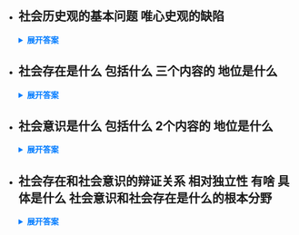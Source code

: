   - ## 社会历史观的基本问题 唯心史观的缺陷
    <details>
      <summary style="font-weight: bold; color: #007bff;">展开答案</summary>
      <ul>    <li style="color: blue;">社会存在 和 社会意识的关系问题就是 社会历史观的基本问题</li>
      <li style="color: blue;">唯心史观 认为英雄决定了社会发展 忽视了人民群众的力量 认为是人决定了 社会的发展与走向 忽视了 生产力的决定性力量</li>
      </ul>
    </details>

  - ## 社会存在是什么 包括什么 三个内容的 地位是什么
    <details>
      <summary style="font-weight: bold; color: #007bff;">展开答案</summary>
      <ul>    <li style="color: blue;">社会存在是社会生活的物质方面 主要包括 物质生产方式 自然地理环境 人口因素</li>
      <li style="color: blue;">人口因素：是影响因素 而不是决定</li>
      <li style="color: blue;">自然地理环境：是影响因素 而不是决定</li>
      <li style="color: blue;">物质生产方式：是决定性力量 在物质生产方式内部 有 生产力和生产资料 其中生产力是物质生产方式的决定性力量</li>
      </ul>
    </details>

  - ## 社会意识是什么 包括什么 2个内容的 地位是什么
    <details>
      <summary style="font-weight: bold; color: #007bff;">展开答案</summary>
      <ul>    <li style="color: blue;">社会意识是社会生活的精神方面 是社会存在的反应 包括了 社会心理和社会意识形式</li>
      <li style="color: blue;">社会心理是低层次的 是没有客观规律 理论支撑的 大家公认的内容</li>
      <li style="color: blue;">社会意识形式是高层次的 其包含 社会意识形态和非社会意识形态</li>
      <li style="color: blue;">社会意识形态 是 阶级认同 和利益有关的 例如 法学</li>
      <li style="color: blue;">非社会意识形态 不是 阶级认同 和利益有关的 例如 数学 自然科学</li>
      </ul>
    </details>
    
  - ## 社会存在和社会意识的辩证关系 相对独立性 有啥 具体是什么 社会意识和社会存在是什么的根本分野
    <details>
      <summary style="font-weight: bold; color: #007bff;">展开答案</summary>
      <ul>    <li style="color: blue;">社会存在决定社会意识 社会意识反作用于社会存在</li>
      <li style="color: blue;">社会存在是社会意识的客观来源 社会意识是社会物质生产的主观映像</li>
      <li style="color: blue;">社会意识是人进行社会物质交往的产物</li>
      <li style="color: blue;">随着社会存在的发展 社会意识会 或早或迟的 变化和发展</li>
      <li style="color: blue;">相对独立性有 不同步和不平衡性 历史继承性 反作用性</li>
      <li style="color: blue;">不同步不平衡就是说 即使社会存在 差/好 社会意识也有可能好/差</li>
      <li style="color: blue;">历史继承性是说 古为今用</li>
      <li style="color: blue;">反作用性 好的社会意识可能会导致社会存在发生改变</li>
      <li style="color: blue;">社会意识和社会存在是 唯心史观和唯物史观的根本分野</li>
      </ul>
    </details>